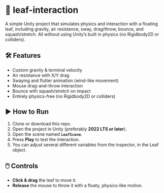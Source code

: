 # 🍃 leaf-interaction

A simple Unity project that simulates physics and interaction with a floating leaf, including gravity, air resistance, sway, drag/throw, bounce, and squash/stretch. All without using Unity’s built in physics (no Rigidbody2D or colliders).

## 🛠️ Features
- Custom gravity & terminal velocity
- Air resistance with X/Y drag
- Swaying and flutter animation (wind-like movement)
- Mouse drag-and-throw interaction
- Bounce with squash/stretch on impact
- Entirely physics-free (no Rigidbody2D or colliders)

## ▶️ How to Run

1. Clone or download this repo.
2. Open the project in Unity (preferably **2022 LTS or later**).
3. Open the scene named **`LeafScene`**.
4. Press **Play** to test the interaction.
5. You can adjust several different variables from the inspector, in the Leaf object.

## 🖱️ Controls

- **Click & drag** the leaf to move it.
- **Release** the mouse to throw it with a floaty, physics-like motion.
